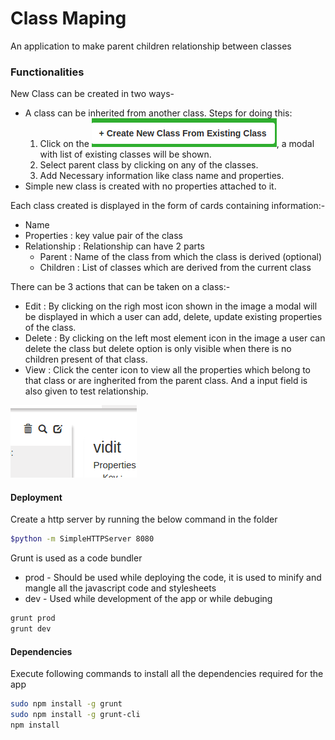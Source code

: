 # Class Maping

An application to make parent children relationship between classes
### Functionalities

New Class can be created in two ways-
- A class can be inherited from another class. Steps for doing this:
    1. Click on the  ![Button](https://github.com/vidit1/classes-front/blob/master/images/create_button.png?raw=true "Title"), a modal with list of existing classes will be shown.
    2. Select parent class by clicking on any of the classes.
    3. Add Necessary information like class name and properties.
- Simple new class is created with no properties attached to it.


Each class created is displayed in the form of cards containing information:-
- Name
- Properties : key value pair of the class
- Relationship : Relationship can have 2 parts
    - Parent : Name of the class from which the class is derived (optional)
    - Children : List of classes which are derived from the current class

There can be 3 actions that can be taken on a class:-
- Edit : By clicking on the righ most icon shown in the image a modal will be displayed in which a user can add, delete, update existing properties of the class.
- Delete : By clicking on the left most element icon in the image a user can delete the class but delete option is only visible when there is no children present of that class.
- View : Click the center icon to view all the properties which belong to that class or are ingherited from the parent class. And a input field is also given to test relationship.

![Alt text](https://github.com/vidit1/classes-front/blob/master/images/options.png?raw=true "Title")
#### Deployment
Create a http server by running the below command in the folder
```sh
$python -m SimpleHTTPServer 8080
```
 Grunt is used as a code bundler
 - prod - Should be used while deploying the code, it is used to minify and mangle all the javascript code and stylesheets
 - dev - Used while development of the app or while debuging
 ```sh
grunt prod
grunt dev
```

 #### Dependencies

 Execute following commands to install all the dependencies required for the app
  ```sh
sudo npm install -g grunt
sudo npm install -g grunt-cli
npm install
```
